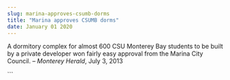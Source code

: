 ```yaml
---
slug: marina-approves-csumb-dorms
title: "Marina approves CSUMB dorms"
date: January 01 2020
---
```


 
<p>
  A dormitory complex for almost 600 CSU Monterey Bay students to be built by a
  private developer won fairly easy approval from the Marina City Council. –
  <em>Monterey Herald</em>, July 3, 2013
</p>
```
